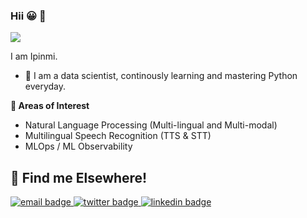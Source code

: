### Hii :grinning: 👋
![](https://media.giphy.com/media/LmNwrBhejkK9EFP504/giphy.gif)

I am Ipinmi. 
  - 🔭 I am a data scientist, continously learning and mastering Python everyday. 

**👯 Areas of Interest**
  - Natural Language Processing (Multi-lingual and Multi-modal)
  - Multilingual Speech Recognition (TTS & STT)
  - MLOps / ML Observability

<!--
**ipinmi/ipinmi** is a ✨ _special_ ✨ repository because its `README.md` (this file) appears on your GitHub profile.

Here are some ideas to get you started:

- 🔭 I’m currently working on ...
- 🌱 I’m currently learning ...
- 👯 I’m looking to collaborate on ...
- 🤔 I’m looking for help with ...
- 💬 Ask me about ...
- 📫 How to reach me: ...
- 😄 Pronouns: ...
- ⚡ Fun fact: ...
-->

 ## :speech_balloon: Find me Elsewhere!
 <a href="https://mail.google.com">
    <img src="https://raw.githubusercontent.com/ipinmi/ColoredBadges/master/svg/social/email_me.svg" alt="email badge" style="vertical-align:top margin:6px 4px">
 </a> 
 
 <a href="https://twitter.com/ipinmi_">
    <img src="https://raw.githubusercontent.com/ipinmi/ColoredBadges/master/svg/social/twitter.svg" alt="twitter badge" style="vertical-align:top margin:6px 4px">
 </a> 
 
 <a href="https://www.linkedin.com/in/chibundum-adebayo-a10a9313b">
    <img src="https://raw.githubusercontent.com/ipinmi/ColoredBadges/master/svg/social/linkedin.svg" alt="linkedin badge" style="vertical-align:top margin:6px 4px">
 </a> 
